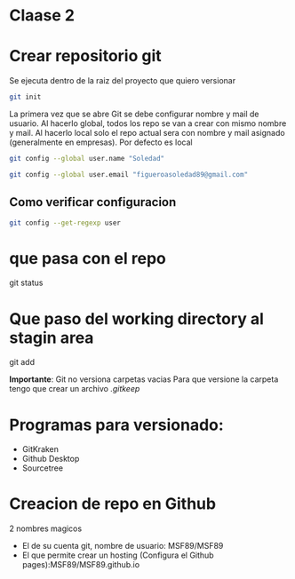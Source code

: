 # Claase 2

# Crear repositorio git
Se ejecuta dentro de la raiz del proyecto que quiero versionar

```bash
git init
```
La primera vez que se abre Git se debe configurar nombre y mail de usuario.
Al hacerlo global, todos los repo se van a crear con mismo nombre y mail.
Al hacerlo local solo el repo actual sera con nombre y mail asignado (generalmente en empresas).
Por defecto es local

```bash
git config --global user.name "Soledad"
```

```bash
git config --global user.email "figueroasoledad89@gmail.com"
```

## Como verificar configuracion
```bash
git config --get-regexp user
```

# que pasa con el repo

git status

# Que paso del working directory al stagin area

git add

**Importante**: Git no versiona carpetas vacias
Para que versione la carpeta tengo que crear un archivo *.gitkeep*

# Programas para versionado:
* GitKraken 
* Github Desktop
* Sourcetree


# Creacion de repo en Github

2 nombres magicos
* El de su cuenta git, nombre de usuario: MSF89/MSF89
* El que permite crear un hosting (Configura el Github pages):MSF89/MSF89.github.io
